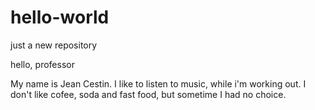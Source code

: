 # hello-world
just a new repository

hello, professor

My name is Jean Cestin. I like to listen to music, while i'm working out.
I don't like cofee, soda and fast food, but sometime I had no choice.
